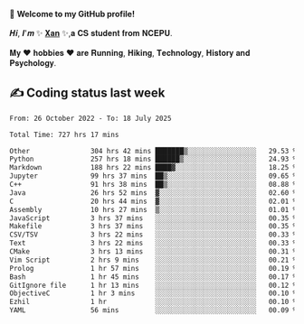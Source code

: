 🎉 **Welcome to my GitHub profile!**</br></br>
𝑯𝒊, 𝑰'𝒎 ✨ [𝐗𝐚𝐧](https://xancoding.cn/) ✨,𝐚 𝐂𝐒 𝐬𝐭𝐮𝐝𝐞𝐧𝐭 𝐟𝐫𝐨𝐦 𝐍𝐂𝐄𝐏𝐔.</br></br>
𝐌𝐲 ❤ 𝐡𝐨𝐛𝐛𝐢𝐞𝐬 ❤ 𝐚𝐫𝐞 𝐑𝐮𝐧𝐧𝐢𝐧𝐠, 𝐇𝐢𝐤𝐢𝐧𝐠, 𝐓𝐞𝐜𝐡𝐧𝐨𝐥𝐨𝐠𝐲, 𝐇𝐢𝐬𝐭𝐨𝐫𝐲 𝐚𝐧𝐝 𝐏𝐬𝐲𝐜𝐡𝐨𝐥𝐨𝐠𝐲.

## ✍️ Coding status last week
<!--START_SECTION:waka-->

```txt
From: 26 October 2022 - To: 18 July 2025

Total Time: 727 hrs 17 mins

Other               304 hrs 42 mins ███████▒░░░░░░░░░░░░░░░░░   29.53 %
Python              257 hrs 18 mins ██████▒░░░░░░░░░░░░░░░░░░   24.93 %
Markdown            188 hrs 22 mins ████▓░░░░░░░░░░░░░░░░░░░░   18.25 %
Jupyter             99 hrs 37 mins  ██▒░░░░░░░░░░░░░░░░░░░░░░   09.65 %
C++                 91 hrs 38 mins  ██▒░░░░░░░░░░░░░░░░░░░░░░   08.88 %
Java                26 hrs 52 mins  ▓░░░░░░░░░░░░░░░░░░░░░░░░   02.60 %
C                   20 hrs 44 mins  ▓░░░░░░░░░░░░░░░░░░░░░░░░   02.01 %
Assembly            10 hrs 27 mins  ▒░░░░░░░░░░░░░░░░░░░░░░░░   01.01 %
JavaScript          3 hrs 37 mins   ░░░░░░░░░░░░░░░░░░░░░░░░░   00.35 %
Makefile            3 hrs 37 mins   ░░░░░░░░░░░░░░░░░░░░░░░░░   00.35 %
CSV/TSV             3 hrs 22 mins   ░░░░░░░░░░░░░░░░░░░░░░░░░   00.33 %
Text                3 hrs 22 mins   ░░░░░░░░░░░░░░░░░░░░░░░░░   00.33 %
CMake               3 hrs 13 mins   ░░░░░░░░░░░░░░░░░░░░░░░░░   00.31 %
Vim Script          2 hrs 9 mins    ░░░░░░░░░░░░░░░░░░░░░░░░░   00.21 %
Prolog              1 hr 57 mins    ░░░░░░░░░░░░░░░░░░░░░░░░░   00.19 %
Bash                1 hr 45 mins    ░░░░░░░░░░░░░░░░░░░░░░░░░   00.17 %
GitIgnore file      1 hr 13 mins    ░░░░░░░░░░░░░░░░░░░░░░░░░   00.12 %
ObjectiveC          1 hr 3 mins     ░░░░░░░░░░░░░░░░░░░░░░░░░   00.10 %
Ezhil               1 hr            ░░░░░░░░░░░░░░░░░░░░░░░░░   00.10 %
YAML                56 mins         ░░░░░░░░░░░░░░░░░░░░░░░░░   00.09 %
```

<!--END_SECTION:waka-->


<!-- ## 📈 My GitHub Stats
<p align="center">
    <img height="137px" src="https://github-readme-stats.vercel.app/api?username=Xancoding&hide_title=true&hide_border=true&show_icons=trueline_height=21&text_color=000&icon_color=000&bg_color=0,ea6161,ffc64d,fffc4d,52fa5a&theme=graywhite" /> 
    <img src="https://github-readme-stats.vercel.app/api/top-langs/?username=Xancoding&hide_title=true&hide_border=true&layout=compact&langs_count=6&text_color=000&icon_color=fff&bg_color=0,52fa5a,4dfcff,c64dff&theme=graywhite" /> 
</p> -->

<!-- ## 🔥 My GitHub activities of last 31 days.
<div align="center"> <img src="https://activity-graph.herokuapp.com/graph?username=XanCoding&theme=xcode" /> </div> -->

<!-- <p align="center"> 
  Visitor count<br/>
  <img src="https://profile-counter.glitch.me/xancoding/count.svg" />
</p> -->
